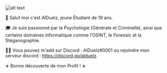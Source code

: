 
![alt text](https://i.imgur.com/8Ykgi4F.gif)


👋 Salut moi c'est AlDuelz, jeune Étudiant de 19 ans.

🎓 Je suis passionné par la Psychologie (Générale et Criminelle), ainsi que certains domaines informatique comme l'OSINT, le Forensic et la Stéganographie.

👨‍🎓  Vous pouvez m'add sur Discord : AlDuelz#0001 ou rejoindre mon serveur discord : https://discord.gg/alduelz.

✈️ Bonne découverte de mon Profil ! ✈️


